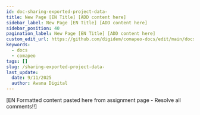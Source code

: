 ```yaml
---
id: doc-sharing-exported-project-data-
title: New Page [EN Title] [ADD content here]
sidebar_label: New Page [EN Title] [ADD content here]
sidebar_position: 40
pagination_label: New Page [EN Title] [ADD content here]
custom_edit_url: https://github.com/digidem/comapeo-docs/edit/main/docs/sharing-outside-your-project/sharing-exported-project-data-.md
keywords:
  - docs
  - comapeo
tags: []
slug: /sharing-exported-project-data-
last_update:
  date: 9/11/2025
  author: Awana Digital
---
```


[EN Formatted content pasted here from assignment page - Resolve all comments!!]

